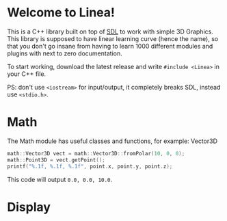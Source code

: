 # **Welcome to Linea!**

This is a C++ library built on top of [SDL](https://github.com/libsdl-org/SDL) to work with simple 3D Graphics.
This library is supposed to have linear learning curve (hence the name), so that you don't go insane from having to learn 1000 different modules and plugins with next to zero documentation.

To start working, download the latest release and write `#include <Linea>`
in your C++ file.

PS: don't use `<iostream>` for input/output, it completely breaks SDL, instead use `<stdio.h>`.

# Math

The Math module has useful classes and functions, for example: Vector3D
```C++
math::Vector3D vect = math::Vector3D::fromPolar(10, 0, 0);
math::Point3D = vect.getPoint();
printf("%.1f, %.1f, %.1f", point.x, point.y, point.z);
```
This code will output `0.0, 0.0, 10.0`.

# Display